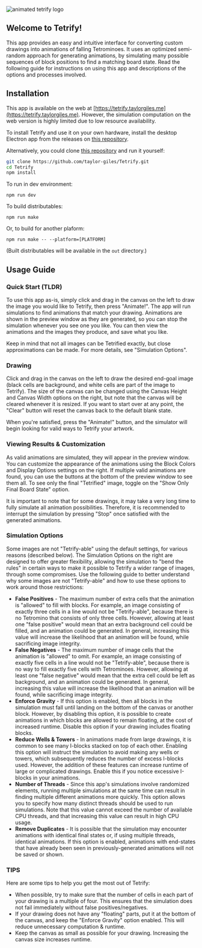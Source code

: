 ![animated tetrify logo](logo/logo_fast_dark.gif)

Welcome to Tetrify!
-------------------

This app provides an easy and intuitive interface for converting custom drawings into animations of falling Tetrominoes. It uses an optimized semi-random approach for generating animations, by simulating many possible sequences of block positions to find a matching board state. Read the following guide for instructions on using this app and descriptions of the options and processes involved.

Installation
------------
This app is available on the web at [https://tetrify.taylorgiles.me](https://tetrify.taylorgiles.me). However, the simulation computation on the web version is highly limited due to low resource availability. 

To install Tetrify and use it on your own hardware, install the desktop Electron app from the releases on [this repository](https://github.com/taylor-giles/Tetrify).

Alternatively, you could clone [this repository](https://github.com/taylor-giles/Tetrify) and run it yourself:
```bash
git clone https://github.com/taylor-giles/Tetrify.git
cd Tetrify
npm install
```

To run in dev environment:
```
npm run dev
```

To build distributables:
```
npm run make
```
Or, to build for another plaform:
```
npm run make -- --platform=[PLATFORM]
```
(Built distributables will be available in the `out` directory.)

Usage Guide
-----------
### Quick Start (TLDR)

To use this app as-is, simply click and drag in the canvas on the left to draw the image you would like to Tetrify, then press "Animate!". The app will run simulations to find animations that match your drawing. Animations are shown in the preview window as they are generated, so you can stop the simulation whenever you see one you like. You can then view the animations and the images they produce, and save what you like.

Keep in mind that not all images can be Tetrified exactly, but close approximations can be made. For more details, see "Simulation Options".

### Drawing

Click and drag in the canvas on the left to draw the desired end-goal image (black cells are background, and white cells are part of the image to Tetrify). The size of the canvas can be changed using the Canvas Height and Canvas Width options on the right, but note that the canvas will be cleared whenever it is resized. If you want to start over at any point, the "Clear" button will reset the canvas back to the default blank state.

When you're satisfied, press the "Animate!" button, and the simulator will begin looking for valid ways to Tetrify your artwork.  

### Viewing Results & Customization

As valid animations are simulated, they will appear in the preview window. You can customize the appearance of the animations using the Block Colors and Display Options settings on the right. If multiple valid animations are found, you can use the buttons at the bottom of the preview window to see them all. To see only the final "Tetrified" image, toggle on the "Show Only Final Board State" option.

It is important to note that for some drawings, it may take a very long time to fully simulate all animation possibilities. Therefore, it is recommended to interrupt the simulation by pressing "Stop" once satisfied with the generated animations.

### Simulation Options

Some images are not "Tetrify-able" using the default settings, for various reasons (described below). The Simulation Options on the right are designed to offer greater flexibility, allowing the simulation to "bend the rules" in certain ways to make it possible to Tetrify a wider range of images, through some compromises. Use the following guide to better understand why some images are not "Tetrify-able" and how to use these options to work around those restrictions:

*   **False Positives** - The maximum number of extra cells that the animation is "allowed" to fill with blocks. For example, an image consisting of exactly three cells in a line would not be "Tetrify-able", because there is no Tetromino that consists of only three cells. However, allowing at least one "false positive" would mean that an extra background cell could be filled, and an animation could be generated. In general, increasing this value will increase the likelihood that an animation will be found, while sacrificing image integrity.
*   **False Negatives** - The maximum number of image cells that the animation is "allowed" to omit. For example, an image consisting of exactly five cells in a line would not be "Tetrify-able", because there is no way to fill exactly five cells with Tetrominoes. However, allowing at least one "false negative" would mean that the extra cell could be left as background, and an animation could be generated. In general, increasing this value will increase the likelihood that an animation will be found, while sacrificing image integrity.
*   **Enforce Gravity** - If this option is enabled, then all blocks in the simulation must fall until landing on the bottom of the canvas or another block. However, by disabling this option, it is possible to create animations in which blocks are allowed to remain floating, at the cost of increased runtime. Disable this option if your drawing includes floating blocks.
*   **Reduce Wells & Towers** - In animations made from large drawings, it is common to see many I-blocks stacked on top of each other. Enabling this option will instruct the simulation to avoid making any wells or towers, which subsequently reduces the number of excess I-blocks used. However, the addition of these features can increase runtime of large or complicated drawings. Enable this if you notice excessive I-blocks in your animations.
*   **Number of Threads** - Since this app's simulations involve randomized elements, running multiple simulations at the same time can result in finding multiple different animations more quickly. This option allows you to specify how many distinct threads should be used to run simulations. Note that this value cannot exceed the number of available CPU threads, and that increasing this value can result in high CPU usage.
*   **Remove Duplicates** - It is possible that the simulation may encounter animations with identical final states or, if using multiple threads, identical animations. If this option is enabled, animations with end-states that have already been seen in previously-generated animations will not be saved or shown.

### TIPS
Here are some tips to help you get the most out of Tetrify:

*   When possible, try to make sure that the number of cells in each part of your drawing is a multiple of four. This ensures that the simulation does not fail immediately without false positives/negatives.
*   If your drawing does not have any "floating" parts, put it at the bottom of the canvas, and keep the "Enforce Gravity" option enabled. This will reduce unnecessary computation & runtime.
*   Keep the canvas as small as possible for your drawing. Increasing the canvas size increases runtime.
